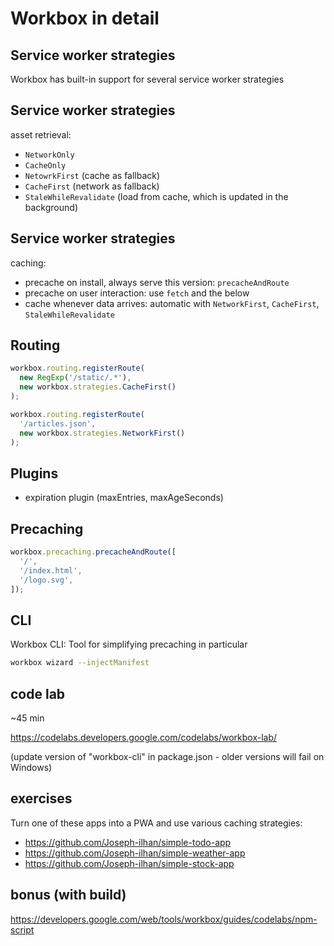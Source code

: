 # Workbox in detail

## Service worker strategies

Workbox has built-in support for several service worker strategies

## Service worker strategies

asset retrieval:

- `NetworkOnly`
- `CacheOnly`
- `NetowrkFirst` (cache as fallback)
- `CacheFirst` (network as fallback)
- `StaleWhileRevalidate` (load from cache, which is updated in the background)

## Service worker strategies

caching:

- precache on install, always serve this version: `precacheAndRoute`
- precache on user interaction: use `fetch` and the below
- cache whenever data arrives: automatic with `NetworkFirst`, `CacheFirst`, `StaleWhileRevalidate`

## Routing

```js
workbox.routing.registerRoute(
  new RegExp('/static/.*'),
  new workbox.strategies.CacheFirst()
);

workbox.routing.registerRoute(
  '/articles.json',
  new workbox.strategies.NetworkFirst()
);
```

## Plugins

- expiration plugin (maxEntries, maxAgeSeconds)

## Precaching

```js
workbox.precaching.precacheAndRoute([
  '/',
  '/index.html',
  '/logo.svg',
]);
```

## CLI

Workbox CLI: Tool for simplifying precaching in particular

```bash
workbox wizard --injectManifest
```

## code lab

~45 min

https://codelabs.developers.google.com/codelabs/workbox-lab/

(update version of "workbox-cli" in package.json - older versions will fail on Windows)

## exercises

Turn one of these apps into a PWA and use various caching strategies:

- https://github.com/Joseph-ilhan/simple-todo-app
- https://github.com/Joseph-ilhan/simple-weather-app
- https://github.com/Joseph-ilhan/simple-stock-app

## bonus (with build)

https://developers.google.com/web/tools/workbox/guides/codelabs/npm-script
